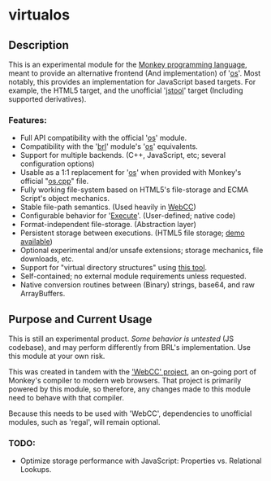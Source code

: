 # virtualos

## Description
This is an experimental module for the [Monkey programming language](https://github.com/blitz-research/monkey), meant to provide an alternative frontend (And implementation) of '[os](https://github.com/blitz-research/monkey/tree/develop/modules/os)'. Most notably, this provides an implementation for JavaScript based targets. For example, the HTML5 target, and the unofficial '[jstool](https://github.com/Regal-Internet-Brothers/jstool-target-monkey)' target (Including supported derivatives).

### Features:
* Full API compatibility with the official '[os](https://regal-internet-brothers.github.io/monkey/docs/Modules_os.html)' module.
* Compatibility with the '[brl](https://regal-internet-brothers.github.io/monkey/docs/Modules_brl.html)' module's '[os](https://regal-internet-brothers.github.io/monkey/docs/Modules_os.html)' equivalents.
* Support for multiple backends. (C++, JavaScript, etc; several configuration options)
* Usable as a 1:1 replacement for '[os](https://regal-internet-brothers.github.io/monkey/docs/Modules_os.html)' when provided with Monkey's official "[os.cpp](https://github.com/blitz-research/monkey/blob/develop/modules/os/native/os.cpp)" file.
* Fully working file-system based on HTML5's file-storage and ECMA Script's object mechanics.
* Stable file-path semantics. (Used heavily in [WebCC](https://github.com/Regal-Internet-Brothers/webcc-monkey#webcc-monkey))
* Configurable behavior for '[Execute](https://regal-internet-brothers.github.io/monkey/docs/Modules_brl.process.html#Execute)'. (User-defined; native code)
* Format-independent file-storage. (Abstraction layer)
* Persistent storage between executions. (HTML5 file storage; [demo available](https://github.com/Regal-Internet-Brothers/virtualos/blob/master/Examples/save_and_load/save_and_load.monkey))
* Optional experimental and/or unsafe extensions; storage mechanics, file downloads, etc.
* Support for "virtual directory structures" using [this tool](https://github.com/ImmutableOctet/monkey-tools/blob/master/Virtual_Directory_Generator/Virtual_Directory_Generator.monkey).
* Self-contained; no external module requirements unless requested.
* Native conversion routines between (Binary) strings, base64, and raw ArrayBuffers.

## Purpose and Current Usage
This is still an experimental product. *Some behavior is untested* (JS codebase), and may perform differently from BRL's implementation. Use this module at your own risk.

This was created in tandem with the ['WebCC' project](https://github.com/Regal-Internet-Brothers/webcc-monkey#webcc-monkey), an on-going port of Monkey's compiler to modern web browsers. That project is primarily powered by this module, so therefore, any changes made to this module need to behave with that compiler.

Because this needs to be used with 'WebCC', dependencies to unofficial modules, such as 'regal', will remain optional.

### TODO:
* Optimize storage performance with JavaScript: Properties vs. Relational Lookups.
